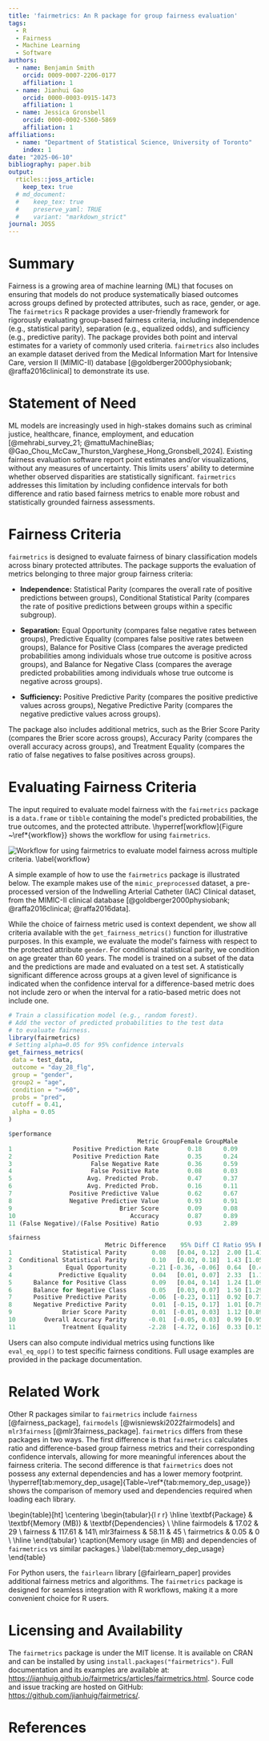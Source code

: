 ```yaml
---
title: 'fairmetrics: An R package for group fairness evaluation'
tags:
  - R
  - Fairness
  - Machine Learning
  - Software
authors:
  - name: Benjamin Smith
    orcid: 0009-0007-2206-0177
    affiliation: 1
  - name: Jianhui Gao
    orcid: 0000-0003-0915-1473
    affiliation: 1
  - name: Jessica Gronsbell
    orcid: 0000-0002-5360-5869
    affiliation: 1
affiliations:
  - name: "Department of Statistical Science, University of Toronto"
    index: 1
date: "2025-06-10"
bibliography: paper.bib
output:
  rticles::joss_article:
    keep_tex: true
  # md_document:
  #    keep_tex: true
  #    preserve_yaml: TRUE
  #    variant: "markdown_strict"
journal: JOSS
---
```


# Summary

Fairness is a growing area of machine learning (ML) that focuses on ensuring that models do not produce systematically biased outcomes across groups defined by protected attributes, such as race, gender, or age. The `fairmetrics` R package provides a user-friendly framework for rigorously evaluating group-based fairness criteria, including independence (e.g., statistical parity), separation (e.g., equalized odds), and sufficiency (e.g., predictive parity). The package provides both point and interval estimates for a variety of commonly used criteria. `fairmetrics` also includes an example dataset derived from the Medical Information Mart for Intensive Care, version II (MIMIC-II) database [@goldberger2000physiobank; @raffa2016clinical] to demonstrate its use. 


# Statement of Need

ML models are increasingly used in high-stakes domains such as criminal justice, healthcare, finance, employment, and education [@mehrabi_survey_21; @mattuMachineBias; @Gao_Chou_McCaw_Thurston_Varghese_Hong_Gronsbell_2024]. Existing fairness evaluation software report point estimates and/or visualizations, without any measures of uncertainty. This limits users' ability to determine whether observed disparities are statistically significant. `fairmetrics` addresses this limitation by including confidence intervals for both difference and ratio based fairness metrics to enable more robust and statistically grounded fairness assessments. 

# Fairness Criteria

`fairmetrics` is designed to evaluate fairness of binary classification models across binary protected attributes. The package supports the evaluation of metrics belonging to three major group fairness criteria: 

- **Independence:** Statistical Parity (compares the overall rate of positive predictions between groups), Conditional Statistical Parity (compares the rate of positive predictions between groups within a specific subgroup).

- **Separation:** Equal Opportunity (compares false negative rates between groups), Predictive Equality (compares false positive rates between groups), Balance for Positive Class (compares the average predicted probabilities among individuals whose true outcome is positive across groups), and Balance for Negative Class (compares the average predicted probabilities among individuals whose true outcome is negative across groups).
  
- **Sufficiency:** Positive Predictive Parity (compares the positive predictive values across groups), Negative Predictive Parity (compares the negative predictive values across groups).

The package also includes additional metrics, such as the Brier Score Parity (compares the Brier score across groups), Accuracy Parity (compares the overall accuracy across groups), and Treatment Equality (compares the ratio of false negatives to false positives across groups).

# Evaluating Fairness Criteria

The input required to evaluate model fairness with the `fairmetrics` package is a `data.frame` or `tibble` containing the model's predicted probabilities, the true outcomes, and the protected attribute. \hyperref[workflow]{Figure ~\ref*{workflow}} shows the workflow for using `fairmetrics`.

![Workflow for using `fairmetrics` to evaluate model fairness across multiple criteria. \label{workflow}](fairmetrics-workflow.png)

A simple example of how to use the `fairmetrics` package is illustrated below. The example makes use of the `mimic_preprocessed` dataset, a pre-processed version of the Indwelling Arterial Catheter (IAC) Clinical dataset, from the MIMIC-II clinical database [@goldberger2000physiobank; @raffa2016clinical; @raffa2016data]. 

While the choice of fairness metric used is context dependent, we show all criteria available with the `get_fairness_metrics()` function for illustrative purposes. In this example, we evaluate the model's fairness with respect to the protected attribute `gender`. For conditional statistical parity, we condition on age greater than 60 years. The model is trained on a subset of the data and the predictions are made and evaluated on a test set.  A statistically significant difference across groups at a given level of significance is indicated when the confidence interval for a difference-based metric does not include zero or when the interval for a ratio-based metric does not include one.


```r
# Train a classification model (e.g., random forest).
# Add the vector of predicted probabilities to the test data
# to evaluate fairness.
library(fairmetrics)
# Setting alpha=0.05 for 95% confidence intervals
get_fairness_metrics(
 data = test_data,
 outcome = "day_28_flg",
 group = "gender",
 group2 = "age",
 condition = ">=60",
 probs = "pred",
 cutoff = 0.41, 
 alpha = 0.05
)

$performance
                                    Metric GroupFemale GroupMale
1                 Positive Prediction Rate        0.18      0.09
2                 Positive Prediction Rate        0.35      0.24
3                      False Negative Rate        0.36      0.59
4                      False Positive Rate        0.08      0.03
5                     Avg. Predicted Prob.        0.47      0.37
6                     Avg. Predicted Prob.        0.16      0.11
7                Positive Predictive Value        0.62      0.67
8                Negative Predictive Value        0.93      0.91
9                              Brier Score        0.09      0.08
10                                Accuracy        0.87      0.89
11 (False Negative)/(False Positive) Ratio        0.93      2.89

$fairness
                           Metric Difference    95% Diff CI Ratio 95% Ratio CI
1              Statistical Parity       0.08   [0.04, 0.12]  2.00 [1.41, 2.83]
2  Conditional Statistical Parity       0.10   [0.02, 0.18]  1.43 [1.05, 1.96]
3               Equal Opportunity      -0.21 [-0.36, -0.06]  0.64  [0.45, 0.9]
4             Predictive Equality       0.04   [0.01, 0.07]  2.33  [1.13, 4.8]
5      Balance for Positive Class       0.09   [0.04, 0.14]  1.24 [1.09, 1.42]
6      Balance for Negative Class       0.05   [0.03, 0.07]  1.50 [1.29, 1.75]
7      Positive Predictive Parity      -0.06  [-0.23, 0.11]  0.92 [0.71, 1.18]
8      Negative Predictive Parity       0.01  [-0.15, 0.17]  1.01 [0.79, 1.29]
9              Brier Score Parity       0.01  [-0.01, 0.03]  1.12 [0.89, 1.43]
10        Overall Accuracy Parity      -0.01  [-0.05, 0.03]  0.99 [0.95, 1.03]
11             Treatment Equality      -2.28  [-4.72, 0.16]  0.33 [0.15, 0.73]
```

Users can also compute individual metrics using functions like `eval_eq_opp()` to 
test specific fairness conditions. Full usage examples are provided in the package documentation.

# Related Work

Other R packages similar to `fairmetrics` include `fairness` [@fairness_package], `fairmodels` [@wisniewski2022fairmodels] and `mlr3fairness` [@mlr3fairness_package]. `fairmetrics` differs from these packages in two ways. The first difference is that `fairmetrics` calculates ratio and difference-based group fairness metrics and their corresponding confidence intervals, allowing for more meaningful inferences about the fairness criteria. The second difference is that `fairmetrics` does not possess any external dependencies and has a lower memory footprint. \hyperref[tab:memory_dep_usage]{Table~\ref*{tab:memory_dep_usage}} shows the comparison of memory used and dependencies required when loading each library. 

\begin{table}[ht]
\centering
\begin{tabular}{l r r}
\hline
\textbf{Package} & \textbf{Memory (MB)} & \textbf{Dependencies} \\
\hline
fairmodels  & 17.02  & 29 \\
fairness    & 117.61 & 141\\
mlr3fairness & 58.11  & 45 \\
fairmetrics & 0.05   & 0  \\
\hline
\end{tabular}
\caption{Memory usage (in MB) and dependencies of `fairmetrics` vs similar packages.}
\label{tab:memory_dep_usage}
\end{table}

For Python users, the `fairlearn` library [@fairlearn_paper] provides additional fairness metrics and algorithms. The `fairmetrics` package is designed for seamless integration with R workflows, making it a more convenient choice for R users.

# Licensing and Availability

The `fairmetrics` package is under the MIT license. It is available on CRAN and can be installed by using `install.packages("fairmetrics")`. Full documentation and its examples are available at: https://jianhuig.github.io/fairmetrics/articles/fairmetrics.html. Source code and issue tracking are hosted on GitHub: https://github.com/jianhuig/fairmetrics/.


# References
